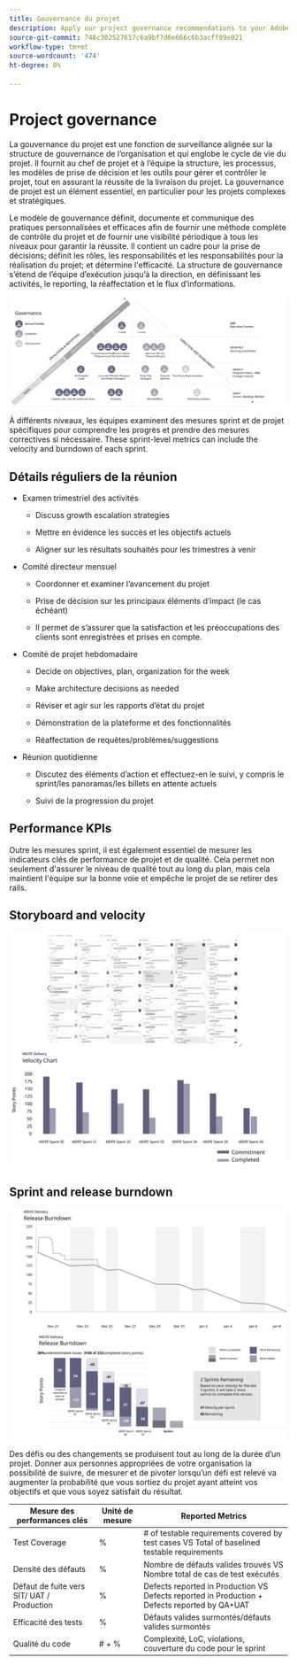 ```yaml
---
title: Gouvernance du projet
description: Apply our project governance recommendations to your Adobe Commerce implementation.
source-git-commit: 748c302527617c6a9bf7d6e666c6b3acff89e021
workflow-type: tm+mt
source-wordcount: '474'
ht-degree: 0%

---
```



# Project governance

La gouvernance du projet est une fonction de surveillance alignée sur la structure de gouvernance de l’organisation et qui englobe le cycle de vie du projet. Il fournit au chef de projet et à l’équipe la structure, les processus, les modèles de prise de décision et les outils pour gérer et contrôler le projet, tout en assurant la réussite de la livraison du projet. La gouvernance de projet est un élément essentiel, en particulier pour les projets complexes et stratégiques.

Le modèle de gouvernance définit, documente et communique des pratiques personnalisées et efficaces afin de fournir une méthode complète de contrôle du projet et de fournir une visibilité périodique à tous les niveaux pour garantir la réussite. Il contient un cadre pour la prise de décisions; définit les rôles, les responsabilités et les responsabilités pour la réalisation du projet; et détermine l&#39;efficacité. La structure de gouvernance s’étend de l’équipe d’exécution jusqu’à la direction, en définissant les activités, le reporting, la réaffectation et le flux d’informations.

![Project governance infographic](../../assets/playbooks/project-governance.svg)

À différents niveaux, les équipes examinent des mesures sprint et de projet spécifiques pour comprendre les progrès et prendre des mesures correctives si nécessaire. These sprint-level metrics can include the velocity and burndown of each sprint.

## Détails réguliers de la réunion

- Examen trimestriel des activités

   - Discuss growth escalation strategies

   - Mettre en évidence les succès et les objectifs actuels

   - Aligner sur les résultats souhaités pour les trimestres à venir

- Comité directeur mensuel

   - Coordonner et examiner l’avancement du projet

   - Prise de décision sur les principaux éléments d’impact (le cas échéant)

   - Il permet de s’assurer que la satisfaction et les préoccupations des clients sont enregistrées et prises en compte.

- Comité de projet hebdomadaire

   - Decide on objectives, plan, organization for the week

   - Make architecture decisions as needed

   - Réviser et agir sur les rapports d’état du projet

   - Démonstration de la plateforme et des fonctionnalités

   - Réaffectation de requêtes/problèmes/suggestions

- Réunion quotidienne

   - Discutez des éléments d’action et effectuez-en le suivi, y compris le sprint/les panoramas/les billets en attente actuels

   - Suivi de la progression du projet

## Performance KPIs

Outre les mesures sprint, il est également essentiel de mesurer les indicateurs clés de performance de projet et de qualité. Cela permet non seulement d&#39;assurer le niveau de qualité tout au long du plan, mais cela maintient l&#39;équipe sur la bonne voie et empêche le projet de se retirer des rails.

## Storyboard and velocity

![Exemple de panorama Kanban](../../assets/playbooks/kanban-board-chart.svg)

## Sprint and release burndown

![Example sprint and release burndown chart](../../assets/playbooks/sprint-release-burndown.svg)

Des défis ou des changements se produisent tout au long de la durée d’un projet. Donner aux personnes appropriées de votre organisation la possibilité de suivre, de mesurer et de pivoter lorsqu’un défi est relevé va augmenter la probabilité que vous sortiez du projet ayant atteint vos objectifs et que vous soyez satisfait du résultat.

<table>
<thead>
  <tr>
    <th>Mesure des performances clés</th>
    <th>Unité de mesure</th>
    <th>Reported Metrics</th>
  </tr>
</thead>
<tbody>
  <tr>
    <td>Test Coverage</td>
    <td>%</td>
    <td># of testable requirements covered by test cases VS Total of baselined testable requirements</td>
  </tr>
  <tr>
    <td>Densité des défauts</td>
    <td>%</td>
    <td>Nombre de défauts valides trouvés VS Nombre total de cas de test exécutés</td>
  </tr>
  <tr>
    <td>Défaut de fuite vers SIT/ UAT / Production</td>
    <td>%</td>
    <td>Defects reported in Production VS Defects reported in Production + Defects reported by QA+UAT</td>
  </tr>
  <tr>
    <td>Efficacité des tests</td>
    <td>%</td>
    <td>Défauts valides surmontés/défauts valides surmontés</td>
  </tr>
  <tr>
    <td>Qualité du code</td>
    <td># + %</td>
    <td>Complexité, LoC, violations, couverture du code pour le sprint</td>
  </tr>
</tbody>
</table>
